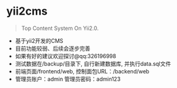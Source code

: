 # yii2cms
>Top Content System On Yii2.0.

+ 基于yii2开发的CMS
+ 目前功能较弱、后续会逐步完善
+ 如果有好的建议欢迎探讨@qq:326196998
+ 测试数据在/backup/目录下, 自行新建数据库, 并执行data.sql文件
+ 前端页面/frontend/web, 控制面包URL：/backend/web
+ 管理员账户：admin 管理员密码：admin123

